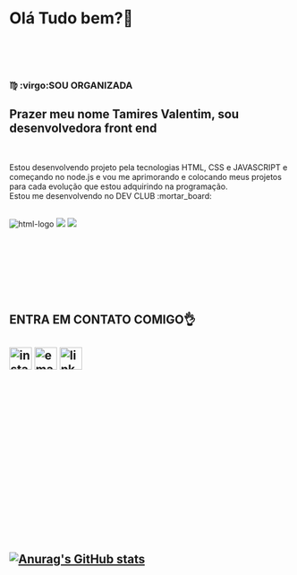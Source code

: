 <h1>Olá Tudo bem?🦄</h1>
<br>
<br>
<br>
  <h3>♍ :virgo:SOU ORGANIZADA</h3>
 <h2>Prazer meu nome Tamires  Valentim, sou desenvolvedora front end</h2>
 <br>
 <p>Estou desenvolvendo projeto pela tecnologias HTML, CSS e JAVASCRIPT e começando no node.js e vou me aprimorando e colocando meus projetos para cada evolução que     estou adquirindo na programação.


  <br>
  Estou me desenvolvendo no DEV CLUB :mortar_board: <p>
   <br>
<img src="https://img.shields.io/badge/HTML-239120?style=for-the-badge&logo=html5&logoColor=white" alt="html-logo">  <img src="https://img.shields.io/badge/CSS-239120?&style=for-the-badge&logo=css3&logoColor=white">  <img src="https://img.shields.io/badge/JavaScript-F7DF1E?style=for-the-badge&logo=javascript&logoColor=black">
   <br>
   <br>
   <br>
   <br>
   <br>
   <br>
   <br>
   <br>
    <h2>ENTRA EM CONTATO COMIGO👌<h2>
<a href="https://www.instagram.com/tamires_vvalentim/"><img src="https://cdn-icons-png.flaticon.com/512/3955/3955024.png" alt=" instagram" width="40px"clica aqui></a>
  <a href = "mailto:tamiresvalentim.programatora@gmail.com"> <img src="https://cdn-icons-png.flaticon.com/128/2504/2504727.png"  alt=" email-gmail" width="40px"><a> <a href="https://www.linkedin.com/in/tamires-valentim/"><img src="https://cdn-icons-png.flaticon.com/512/3536/3536505.png" alt="linkdin"width="40px"><a>
    <br>
    <br>
    <br>
    <br>
    <br>
     <br>
   <br>
   <br>
   <br>
   <br>
   <br>
   <br>
   <br>
    
    
    
 [![Anurag's GitHub stats](https://github-readme-stats.vercel.app/api?username=tamiresvalentim)](https://github.com/anuraghazra/github-readme-stats)
   
    
    
    
